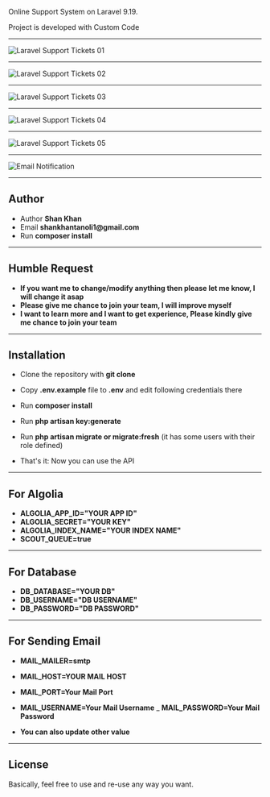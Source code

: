 Online Support System on Laravel 9.19.

Project is developed with Custom Code

---

![Laravel Support Tickets 01](https://laraveldaily.com/wp-content/uploads/2019/11/Screen-Shot-2019-11-15-at-6.11.07-PM.png)

---

![Laravel Support Tickets 02](https://laraveldaily.com/wp-content/uploads/2019/11/Screen-Shot-2019-11-15-at-6.11.34-PM.png)

---

![Laravel Support Tickets 03](https://laraveldaily.com/wp-content/uploads/2019/11/Screen-Shot-2019-11-15-at-6.11.48-PM.png)

---

![Laravel Support Tickets 04](https://laraveldaily.com/wp-content/uploads/2019/11/Screen-Shot-2019-11-15-at-6.12.10-PM.png)

---

![Laravel Support Tickets 05](https://laraveldaily.com/wp-content/uploads/2019/11/Screen-Shot-2019-11-15-at-6.12.33-PM.png)

---

![Email Notification](https://laraveldaily.com/wp-content/uploads/2019/11/Screen-Shot-2019-11-15-at-6.17.59-PM.png)

---

## Author

- Author __Shan Khan__
- Email __shankhantanoli1@gmail.com__
- Run __composer install__

---

## Humble Request

- __If you want me to change/modify anything then please let me know, I will change it asap__
- __Please give me chance to join your team, I will improve myself__
- __I want to learn more and I want to get experience, Please kindly give me chance to join your team__

---

## Installation

- Clone the repository with __git clone__
- Copy __.env.example__ file to __.env__ and edit following credentials there

- Run __composer install__
- Run __php artisan key:generate__
- Run __php artisan migrate or migrate:fresh__ (it has some users with their role defined)
- That's it: Now you can use the API 
---
## For Algolia

- __ALGOLIA_APP_ID="YOUR APP ID"__
- __ALGOLIA_SECRET="YOUR KEY"__
- __ALGOLIA_INDEX_NAME="YOUR INDEX NAME"__
- __SCOUT_QUEUE=true__

---
## For Database
- __DB_DATABASE="YOUR DB"__
- __DB_USERNAME="DB USERNAME"__
- __DB_PASSWORD="DB PASSWORD"__

---
## For Sending Email

- __MAIL_MAILER=smtp__
- __MAIL_HOST=YOUR MAIL HOST__
- __MAIL_PORT=Your Mail Port__
- __MAIL_USERNAME=Your Mail Username__
_ __MAIL_PASSWORD=Your Mail Password__

- __You can also update other value__

---

## License

Basically, feel free to use and re-use any way you want.
